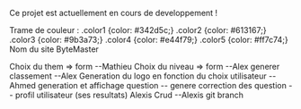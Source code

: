 Ce projet est actuellement en cours de developpement !

Trame de couleur :
.color1 {color: #342d5c;}
.color2 {color: #613167;}
.color3 {color: #9b3a73;}
.color4 {color: #e44f79;}
.color5 {color: #ff7c74;}
Nom du site ByteMaster

<!-- Alexis : Page d'accueil / Nav / Connexion / Inscription
Alex, Ahmed : FAQ, Choix thèmes, Choix difficulté, Start Quizz, Contact
Mathieu : Question, Leaderboard, Correction -->

Choix du them => form --Mathieu
Choix du niveau => form --Alex
generer classement --Alex
Generation du logo en fonction du choix utilisateur --Ahmed
generation et affichage question --
genere correction des question --
profil utilisateur (ses resultats) Alexis
Crud --Alexis
git branch 
